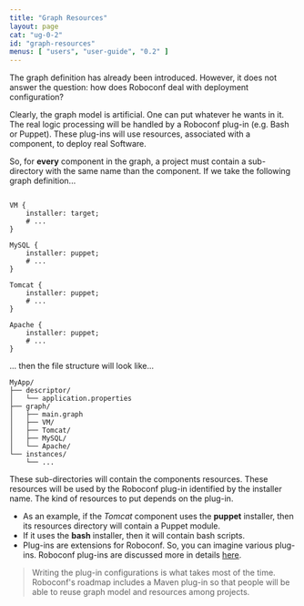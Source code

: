 ```yaml
---
title: "Graph Resources"
layout: page
cat: "ug-0-2"
id: "graph-resources"
menus: [ "users", "user-guide", "0.2" ]
---
```


The graph definition has already been introduced.
However, it does not answer the question: how does Roboconf deal with deployment configuration?

Clearly, the graph model is artificial. One can put whatever he wants in it.
The real logic processing will be handled by a Roboconf plug-in (e.g. Bash or Puppet). These plug-ins will
use resources, associated with a component, to deploy real Software.

So, for **every** component in the graph, a project must contain a sub-directory with the same name than the component.
If we take the following graph definition...

<pre><code class="language-roboconf">
VM {
	installer: target;
	# ...
}

MySQL {
	installer: puppet;
	# ...
}

Tomcat {
	installer: puppet;
	# ...
}

Apache {
	installer: puppet;
	# ...
}
</code></pre>

... then the file structure will look like...

	MyApp/
	├── descriptor/
	│   └── application.properties
	├── graph/
	│   ├── main.graph
	│   ├── VM/
	│   ├── Tomcat/
	│   ├── MySQL/
	│   └── Apache/
	└── instances/
    	└── ...

These sub-directories will contain the components resources.
These resources will be used by the Roboconf plug-in identified by the installer name.
The kind of resources to put depends on the plug-in.

* As an example, if the *Tomcat* component uses the **puppet** installer, then its resources directory
will contain a Puppet module.
* If it uses the **bash** installer, then it will contain bash scripts.
* Plug-ins are extensions for Roboconf. So, you can imagine various plug-ins.
Roboconf plug-ins are discussed more in details [here](plugins.html).

> Writing the plug-in configurations is what takes most of the time.
> Roboconf's roadmap includes a Maven plug-in so that people will be able to reuse graph model and resources
> among projects.
